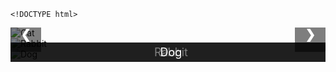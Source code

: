 
    <!DOCTYPE html>
<html lang="en">
<head>
  <meta charset="UTF-8">
  <meta name="viewport" content="width=device-width, initial-scale=1.0">
  <title>Image Slider</title>
  <style>
    /* Style for the image slider container */
    .slider-container {
      position: relative;
      max-width: 100%;
      margin: auto;
      overflow: hidden;
    }

    /* Style for the images */
    .slide {
      display: none;
      width: 100%;
      height: auto;
    }

    /* Style for the animal name */
    .animal-name {
      position: absolute;
      bottom: 10px;
      left: 0;
      width: 100%;
      text-align: center;
      color: white;
      font-size: 18px;
      background-color: rgba(0, 0, 0, 0.5);
      padding: 5px;
    }

    /* Style for the navigation arrows */
    .prev, .next {
      cursor: pointer;
      position: absolute;
      top: 50%;
      transform: translateY(-50%);
      width: auto;
      padding: 16px;
      margin-top: -22px;
      color: white;
      font-weight: bold;
      font-size: 20px;
      background-color: rgba(0, 0, 0, 0.5);
      border-radius: 0 3px 3px 0;
    }

    .prev {
      left: 0;
      border-radius: 3px 0 0 3px;
    }

    .next {
      right: 0;
      border-radius: 0 3px 3px 0;
    }
  </style>
</head>
<body>

<div class="slider-container">
  <!-- Images -->
  <div class="slide">
    <img src="https://via.placeholder.com/800x400?text=Cat" alt="Cat">
    <div class="animal-name">Cat</div>
  </div>
  <div class="slide">
    <img src="https://via.placeholder.com/600x300?text=Rabbit" alt="Rabbit">
    <div class="animal-name">Rabbit</div>
  </div>
  <div class="slide">
    <img src="https://via.placeholder.com/500x250?text=Dog" alt="Dog">
    <div class="animal-name">Dog</div>
  </div>

  <!-- Navigation arrows -->
  <a class="prev" onclick="plusSlides(-1)">&#10094;</a>
  <a class="next" onclick="plusSlides(1)">&#10095;</a>
</div>

<script>
  let slideIndex = 1;
  showSlides(slideIndex);

  function plusSlides(n) {
    showSlides(slideIndex += n);
  }

  function currentSlide(n) {
    showSlides(slideIndex = n);
  }

  function showSlides(n) {
    let i;
    const slides = document.getElementsByClassName("slide");
    if (n > slides.length) {slideIndex = 1}    
    if (n < 1) {slideIndex = slides.length}
    for (i = 0; i < slides.length; i++) {
        slides[i].style.display = "none";  
    }
    slides[slideIndex-1].style.display = "block";  
  }
</script>

</body>
</html>
 

